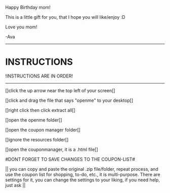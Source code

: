 Happy Birthday mom!

This is a little gift for you, that I hope you will like/enjoy :D

Love you mom!

-Ava


____
# INSTRUCTIONS

!INSTRUCTIONS ARE IN ORDER!
____________________________________



[]click the up arrow near the top left of your screen[]

[]click and drag the file that says "openme" to your desktop[]

[]right click then click extract all[]

[]open the openme folder[]

[]open the coupon manager folder[]

[]ignore the resources folder[]

[]open the couponmanager, it is a .html file[]


#DONT FORGET TO SAVE CHANGES TO THE COUPON-LIST#

|| you can copy and paste the original .zip file/folder, repeat process, and use the coupon list for shopping, to-do, etc., it is multi-purpose. There are settings for it, you can change the settings to your liking, if you need help, just ask ||
